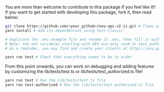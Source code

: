 You are more than welcome to contribute to this package if you feel like it!! If you want to get started with developing this package, fork it, then read below:

```bash
git clone https://github.com/<your_github>/osu-api-v2-js.git # Clone your fork of this package's repository
yarn install # Add its dependencies using Yarn Classic

# Duplicate the .env.example file and rename it .env, then fill it with the details of one of your clients
# Note: the env variables starting with DEV are only used in test_authorized if the server used isn't osu.ppy.sh (and is for example a development server)
# As a reminder, you may find and create your clients at https://osu.ppy.sh/home/account/edit#oauth

yarn run test # Check that everything seems to be in order
```

From this point onwards, you can work on debugging and adding features by customizing the lib/tests/test.ts or lib/tests/test_authorized.ts file!

```bash
yarn run test # Run the lib/tests/test.ts file
yarn run test-authorized # Run the lib/tests/test_authorized.ts file
```
